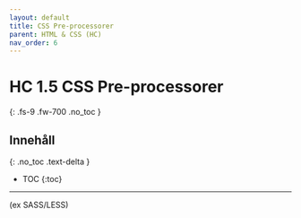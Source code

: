 ```yaml
---
layout: default
title: CSS Pre-processorer
parent: HTML & CSS (HC)
nav_order: 6
---
```


# HC 1.5 CSS Pre-processorer
{: .fs-9 .fw-700 .no_toc }

## Innehåll
{: .no_toc .text-delta }

- TOC
{:toc}

---

(ex SASS/LESS)
